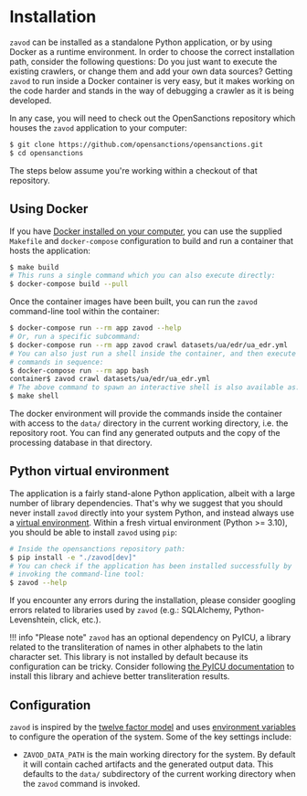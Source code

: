 # Installation

`zavod` can be installed as a standalone Python application, or by using Docker as a runtime environment. In order to choose the correct installation path, consider the following questions: Do you just want to execute the existing crawlers, or change them and add your own data sources? Getting `zavod` to run inside a Docker container is very easy, but it makes working on the code harder and stands in the way of debugging a crawler as it is being developed.

In any case, you will need to check out the OpenSanctions repository which houses the `zavod` application to your computer:

```bash
$ git clone https://github.com/opensanctions/opensanctions.git
$ cd opensanctions
```

The steps below assume you're working within a checkout of that repository.

## Using Docker

If you have [Docker installed on your computer](https://docs.docker.com/get-docker/), you can use the supplied `Makefile` and `docker-compose` configuration to build and run a container that hosts the application:

```bash
$ make build
# This runs a single command which you can also execute directly:
$ docker-compose build --pull
```

Once the container images have been built, you can run the `zavod` command-line
tool within the container:

```bash
$ docker-compose run --rm app zavod --help
# Or, run a specific subcommand:
$ docker-compose run --rm app zavod crawl datasets/ua/edr/ua_edr.yml
# You can also just run a shell inside the container, and then execute multiple
# commands in sequence:
$ docker-compose run --rm app bash
container$ zavod crawl datasets/ua/edr/ua_edr.yml
# The above command to spawn an interactive shell is also available as:
$ make shell
```

The docker environment will provide the commands inside the container with access to the `data/` directory in the current working directory, i.e. the repository root. You can find any generated outputs and the copy of the processing database in that directory.

## Python virtual environment

The application is a fairly stand-alone Python application, albeit with a large number of library dependencies. That's why we suggest that you should never install `zavod` directly into your system Python, and instead always use a [virtual environment](https://docs.python.org/3/tutorial/venv.html). Within a fresh virtual environment (Python >= 3.10), you should be able to install `zavod` using `pip`:

```bash
# Inside the opensanctions repository path:
$ pip install -e "./zavod[dev]"
# You can check if the application has been installed successfully by
# invoking the command-line tool:
$ zavod --help
```

If you encounter any errors during the installation, please consider googling errors related to libraries used by `zavod` (e.g.: SQLAlchemy, Python-Levenshtein, click, etc.).

!!! info "Please note"
    `zavod` has an optional dependency on PyICU, a library related to the transliteration of names in other alphabets to the latin character set. This library is not installed by default because its configuration can be tricky. Consider following [the PyICU documentation](https://pypi.org/project/PyICU/) to install this library and achieve better transliteration results.


## Configuration

`zavod` is inspired by the [twelve factor model](https://12factor.net/) and uses
[environment variables](https://www.twilio.com/blog/2017/01/how-to-set-environment-variables.html) to configure the operation of the system. Some of the key settings include:

* `ZAVOD_DATA_PATH` is the main working directory for the system. By
  default it will contain cached artifacts and the generated output data. This
  defaults to the `data/` subdirectory of the current working directory when the
  `zavod` command is invoked.